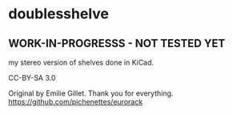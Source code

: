 # doublesshelve

## WORK-IN-PROGRESSS - NOT TESTED YET

my stereo version of shelves done in KiCad.

CC-BY-SA 3.0 

Original by Emilie Gillet. Thank you for everything.
https://github.com/pichenettes/eurorack
